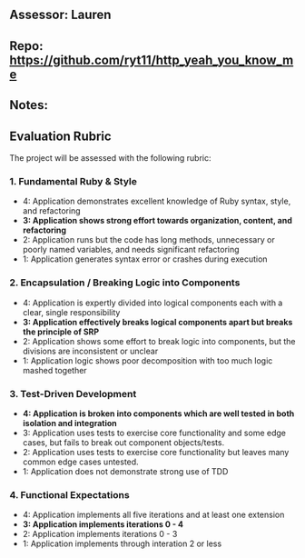 ## Assessor: Lauren

## Repo: https://github.com/ryt11/http_yeah_you_know_me

## Notes:

## Evaluation Rubric

The project will be assessed with the following rubric:

### 1. Fundamental Ruby & Style

*   4: Application demonstrates excellent knowledge of Ruby syntax, style, and refactoring
*   **3: Application shows strong effort towards organization, content, and refactoring**
*   2: Application runs but the code has long methods, unnecessary or poorly named variables, and needs significant refactoring
*   1: Application generates syntax error or crashes during execution

### 2. Encapsulation / Breaking Logic into Components

*   4: Application is expertly divided into logical components each with a clear, single responsibility
*   **3: Application effectively breaks logical components apart but breaks the principle of SRP**
*   2: Application shows some effort to break logic into components, but the divisions are inconsistent or unclear
*   1: Application logic shows poor decomposition with too much logic mashed together

### 3. Test-Driven Development

*   **4: Application is broken into components which are well tested in both isolation and integration**
*   3: Application uses tests to exercise core functionality and some edge cases, but fails to break out component objects/tests.
*   2: Application uses tests to exercise core functionality but leaves many common edge cases untested.
*   1: Application does not demonstrate strong use of TDD

### 4. Functional Expectations

*   4: Application implements all five iterations and at least one extension
*   **3: Application implements iterations 0 - 4**
*   2: Application implements iterations 0 - 3
*   1: Application implements through interation 2 or less
